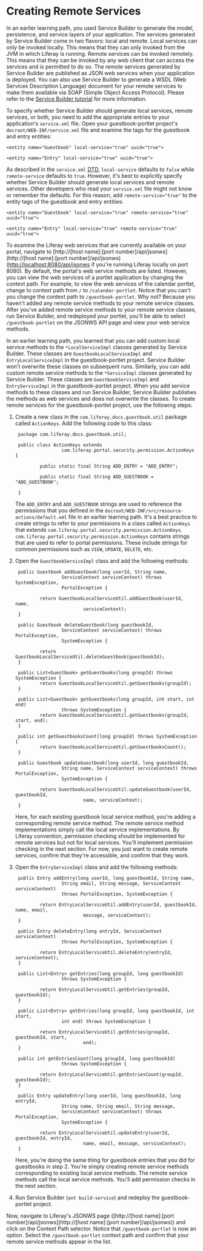 # Creating Remote Services

In an earlier learning path, you used Service Builder to generate the model,
persistence, and service layers of your application. The services generated by
Service Builder come in two flavors: local and remote. Local services can only
be invoked locally. This means that they can only invoked from the JVM in which
Liferay is running. Remote services can be invoked remotely. This means that
they can be invoked by any web client that can access the services and is
permitted to do so. The remote services generated by Service Builder are
published as JSON web services when your application is deployed. You can also
use Service Builder to generate a WSDL (Web Services Description Language)
document for your remote services to make them available via SOAP (Simple Object
Access Protocol). Please refer to the
[Service Builder tutorial](https://dev.liferay.com/develop/tutorials/-/knowledge_base/6-2/what-is-service-builder)
for more information.

To specify whether Service Builder should generate local services, remote
services, or both, you need to add the appropriate entries to your application's
`service.xml` file. Open your guestbook-portlet project's
`docroot/WEB-INF/service.xml` file and examine the tags for the guestbook and
entry entities:

    <entity name="Guestbook" local-service="true" uuid="true">

    <entity name="Entry" local-service="true" uuid="true">

As described in the `service.xml`
[DTD](http://docs.liferay.com/portal/6.2/definitions), `local-service` defaults
to `false` while `remote-service` defaults to `true`. However, it's best to
explicitly specify whether Service Builder should generate local services and
remote services. Other developers who read your `service.xml` file might not
know or remember the defaults. For this reason, add `remote-service="true"` to
the entity tags of the guestbook and entry entities:

    <entity name="Guestbook" local-service="true" remote-service="true" uuid="true">

    <entity name="Entry" local-service="true" remote-service="true" uuid="true">

To examine the Liferay web services that are currently available on your portal,
navigate to [http://\[host name\]:\[port number\]/api/jsonws](http://[host name]:[port number]/api/jsonws) ([http://localhost:8080/api/jsonws](http://localhost:8080/api/jsonws)
if you're running Liferay locally on port 8080). By default, the portal's web
service methods are listed. However, you can view the web services of a portlet
application by changing the context path. For example, to view the web services
of the calendar portlet, change to context path from `/` to `/calendar-portlet`.
Notice that you can't you change the context path to `/guestbook-portlet`. Why
not? Because you haven't added any remote service methods to your remote
service classes. After you've added remote service methods to your remote
service classes, run Service Builder, and redeployed your portlet, you'll be
able to select `/guestbook-portlet` on the JSONWS API page and view your web
service methods.

In an earlier learning path, you learned that you can add custom local service
methods to the `*LocalServiceImpl` classes generated by Service Builder. These
classes are `GuestbookLocalServiceImpl` and `EntryLocalServiceImpl` in the
guestbook-portlet project. Service Builder won't overwrite these classes on
subsequent runs. Similarly, you can add custom remote service methods to the
`*ServiceImpl` classes generated by Service Builder. These classes are
`GuestbookServiceImpl` and `EntryServiceImpl` in the guestbook-portlet project.
When you add service methods to these classes and run Service Builder, Service
Builder publishes the methods as web services and does not overwrite the
classes. To create remote services for the guestbook-portlet project, use the
following steps:

1. Create a new class in the `com.liferay.docs.guestbook.util` package called
   `ActionKeys`. Add the following code to this class:

        package com.liferay.docs.guestbook.util;

        public class ActionKeys extends
                        com.liferay.portal.security.permission.ActionKeys {

                public static final String ADD_ENTRY = "ADD_ENTRY";

                public static final String ADD_GUESTBOOK = "ADD_GUESTBOOK";

        }

    The `ADD_ENTRY` and `ADD_GUESTBOOK` strings are used to reference the
    permissions that you defined in the
    `docroot/WEB-INF/src/resource-actions/default.xml` file in an earlier
    learning path. It's a best practice to create strings to refer to your
    permissions in a class called `ActionKeys` that extends
    `com.liferay.portal.security.permission.ActionKeys`.
    `com.liferay.portal.security.permission.ActionKeys` contains strings that
    are used to refer to portal permissions. These include strings for common
    permissions such as `VIEW`, `UPDATE`, `DELETE`, etc.

2. Open the `GuestbookServiceImpl` class and add the following methods:

        public Guestbook addGuestbook(long userId, String name,
                        ServiceContext serviceContext) throws SystemException,
                        PortalException {

                return GuestbookLocalServiceUtil.addGuestbook(userId, name,
                                serviceContext);
        }

        public Guestbook deleteGuestbook(long guestbookId,
                        ServiceContext serviceContext) throws PortalException,
                        SystemException {
                
                return GuestbookLocalServiceUtil.deleteGuestbook(guestbookId);
        }

        public List<Guestbook> getGuestbooks(long groupId) throws SystemException {
                return GuestbookLocalServiceUtil.getGuestbooks(groupId);
        }

        public List<Guestbook> getGuestbooks(long groupId, int start, int end)
                        throws SystemException {
                return GuestbookLocalServiceUtil.getGuestbooks(groupId, start, end);
        }

        public int getGuestbooksCount(long groupId) throws SystemException {
                return GuestbookLocalServiceUtil.getGuestbooksCount();
        }

        public Guestbook updateGuestbook(long userId, long guestbookId,
                        String name, ServiceContext serviceContext) throws PortalException,
                        SystemException {
                
                return GuestbookLocalServiceUtil.updateGuestbook(userId, guestbookId,
                                name, serviceContext);
        }

    Here, for each existing guestbook local service method, you're adding a
    corresponding remote service method. The remote service method
    implementations simply call the local service implementations. By Liferay
    convention, permission checking should be implemented for remote services
    but not for local services. You'll implement permission checking in the next
    section. For now, you just want to create remote services, confirm that
    they're accessible, and confirm that they work.

3. Open the `EntryServiceImpl` class and add the following methods:

        public Entry addEntry(long userId, long guestbookId, String name,
                        String email, String message, ServiceContext serviceContext)
                        throws PortalException, SystemException {

                return EntryLocalServiceUtil.addEntry(userId, guestbookId, name, email,
                                message, serviceContext);
        }

        public Entry deleteEntry(long entryId, ServiceContext serviceContext)
                        throws PortalException, SystemException {

                return EntryLocalServiceUtil.deleteEntry(entryId, serviceContext);
        }

        public List<Entry> getEntries(long groupId, long guestbookId)
                        throws SystemException {

                return EntryLocalServiceUtil.getEntries(groupId, guestbookId);
        }

        public List<Entry> getEntries(long groupId, long guestbookId, int start,
                        int end) throws SystemException {

                return EntryLocalServiceUtil.getEntries(groupId, guestbookId, start,
                                end);
        }

        public int getEntriesCount(long groupId, long guestbookId)
                        throws SystemException {

                return EntryLocalServiceUtil.getEntriesCount(groupId, guestbookId);
        }

        public Entry updateEntry(long userId, long guestbookId, long entryId,
                        String name, String email, String message,
                        ServiceContext serviceContext) throws PortalException,
                        SystemException {

                return EntryLocalServiceUtil.updateEntry(userId, guestbookId, entryId,
                                name, email, message, serviceContext);
        }

    Here, you're doing the same thing for guestbook entries that you did for
    guestbooks in step 2. You're simply creating remote service methods
    corresponding to existing local service methods. The remote service methods
    call the local service methods. You'll add permission checks in the next
    section.

4. Run Service Builder (`ant build-service`) and redeploy the guestbook-portlet
   project.

Now, navigate to Liferay's JSONWS page
([http://\[host name\]:\[port number\]/api/jsonws](http://[host name]:[port number]/api/jsonws))
and click on the Context Path selector. Notice that `/guestbook-portlet` is now
an option.  Select the `/guestbook-portlet` context path and confirm that your
remote service methods appear in the list.
